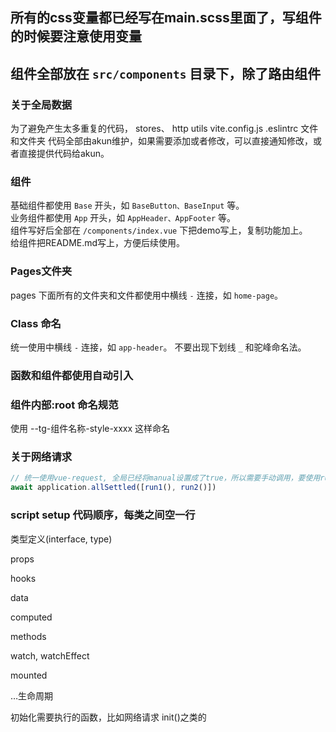 ## 所有的css变量都已经写在main.scss里面了，写组件的时候要注意使用变量

## 组件全部放在 `src/components` 目录下，除了路由组件

### 关于全局数据
为了避免产生太多重复的代码，
stores、
http
utils
vite.config.js
.eslintrc
文件和文件夹 代码全部由akun维护，如果需要添加或者修改，可以直接通知修改，或者直接提供代码给akun。

### 组件
基础组件都使用 `Base` 开头，如 `BaseButton、BaseInput` 等。    
业务组件都使用 `App` 开头，如 `AppHeader、AppFooter` 等。    
组件写好后全部在 `/components/index.vue` 下把demo写上，复制功能加上。    
给组件把README.md写上，方便后续使用。


### Pages文件夹
pages 下面所有的文件夹和文件都使用中横线 `-` 连接，如 `home-page`。

### Class 命名
统一使用中横线 `-` 连接，如 `app-header`。  不要出现下划线 `_` 和驼峰命名法。 

### 函数和组件都使用自动引入

### 组件内部:root 命名规范
使用 --tg-组件名称-style-xxxx 这样命名


### 关于网络请求
```js
// 统一使用vue-request, 全局已经将manual设置成了true，所以需要手动调用，要使用runAsync，不能使用run
await application.allSettled([run1(), run2()])
```

### script setup 代码顺序，每类之间空一行
类型定义(interface, type)

props

hooks

data

computed

methods

watch, watchEffect

mounted

…生命周期

初始化需要执行的函数，比如网络请求 init()之类的